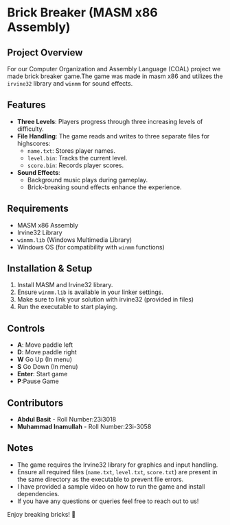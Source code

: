 # Brick Breaker (MASM x86 Assembly)

## Project Overview
For our Computer Organization and Assembly Language (COAL) project we made brick breaker game.The game was made in masm x86 and utilizes the `irvine32` library
and `winmm` for sound effects.
## Features
- **Three Levels**: Players progress through three increasing levels of difficulty.
- **File Handling**: The game reads and writes to three separate files for highscores:
  - `name.txt`: Stores player names.
  - `level.bin`: Tracks the current level.
  - `score.bin`: Records player scores.
- **Sound Effects**:
  - Background music plays during gameplay.
  - Brick-breaking sound effects enhance the experience.

## Requirements
- MASM x86 Assembly
- Irvine32 Library
- `winmm.lib` (Windows Multimedia Library)
- Windows OS (for compatibility with `winmm` functions)

## Installation & Setup
1. Install MASM and Irvine32 library.
2. Ensure `winmm.lib` is available in your linker settings.
3. Make sure to link your solution with irvine32 (provided in files)
4. Run the executable to start playing.

## Controls
- **A**: Move paddle left
- **D**: Move paddle right
- **W** Go Up (In menu)
- **S** Go Down (In menu)
- **Enter**: Start game
- **P**:Pause Game

## Contributors
- **Abdul Basit** - Roll Number:23i3018
- **Muhammad Inamullah** - Roll Number:23i-3058

## Notes
- The game requires the Irvine32 library for graphics and input handling.
- Ensure all required files (`name.txt`, `level.txt`, `score.txt`) are present in the same directory as the executable to prevent file errors.
- I have provided a sample video on how to run the game and install dependencies.
- If you have any questions or queries feel free to reach out to us!

Enjoy breaking bricks! 🚀

